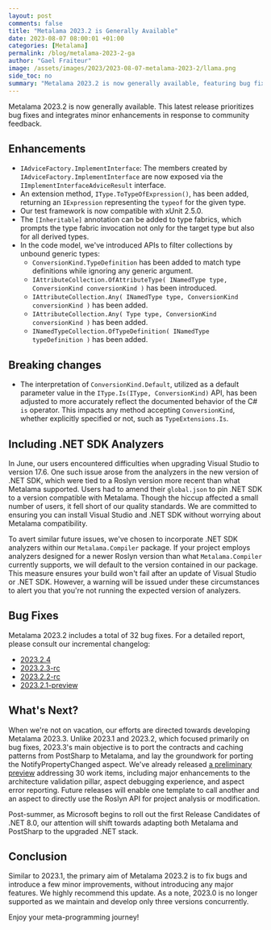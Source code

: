 ```yaml
---
layout: post 
comments: false
title: "Metalama 2023.2 is Generally Available"
date: 2023-08-07 08:00:01 +01:00
categories: [Metalama]
permalink: /blog/metalama-2023-2-ga
author: "Gael Fraiteur"
image: /assets/images/2023/2023-08-07-metalama-2023-2/llama.png
side_toc: no
summary: "Metalama 2023.2 is now generally available, featuring bug fixes and minor enhancements based on community feedback. The update also includes .NET SDK analyzers within the Metalama.Compiler package to ensure compatibility with Visual Studio and .NET SDK updates."
---
```


Metalama 2023.2 is now generally available. This latest release prioritizes bug fixes and integrates minor enhancements in response to community feedback.

## Enhancements 

- `IAdviceFactory.ImplementInterface`: The members created by `IAdviceFactory.ImplementInterface` are now exposed via the `IImplementInterfaceAdviceResult` interface.
- An extension method, `IType.ToTypeOfExpression()`, has been added, returning an `IExpression` representing the `typeof` for the given type. 
- Our test framework is now compatible with xUnit 2.5.0.
- The `[Inheritable]` annotation can be added to type fabrics, which prompts the type fabric invocation not only for the target type but also for all derived types. 
- In the code model, we've introduced APIs to filter collections by unbound generic types:
   *  `ConversionKind.TypeDefinition` has been added to match type definitions while ignoring any generic argument.
   *  `IAttributeCollection.OfAttributeType( INamedType type, ConversionKind conversionKind )` has been introduced.
   *  `IAttributeCollection.Any( INamedType type, ConversionKind conversionKind )` has been added.
   *  `IAttributeCollection.Any( Type type, ConversionKind conversionKind )` has been added.
   *  `INamedTypeCollection.OfTypeDefinition( INamedType typeDefinition )` has been added.

## Breaking changes

* The interpretation of `ConversionKind.Default`, utilized as a default parameter value in the `IType.Is(IType, ConversionKind)` API, has been adjusted to more accurately reflect the documented behavior of the C# `is` operator. This impacts any method accepting `ConversionKind`, whether explicitly specified or not, such as `TypeExtensions.Is`.

## Including .NET SDK Analyzers 

In June, our users encountered difficulties when upgrading Visual Studio to version 17.6. One such issue arose from the analyzers in the new version of .NET SDK, which were tied to a Roslyn version more recent than what Metalama supported. Users had to amend their `global.json` to pin .NET SDK to a version compatible with Metalama. Though the hiccup affected a small number of users, it fell short of our quality standards. We are committed to ensuring you can install Visual Studio and .NET SDK without worrying about Metalama compatibility.

To avert similar future issues, we've chosen to incorporate .NET SDK analyzers within our `Metalama.Compiler` package. If your project employs analyzers designed for a newer Roslyn version than what `Metalama.Compiler` currently supports, we will default to the version contained in our package. This measure ensures your build won't fail after an update of Visual Studio or .NET SDK. However, a warning will be issued under these circumstances to alert you that you're not running the expected version of analyzers.

## Bug Fixes 

Metalama 2023.2 includes a total of 32 bug fixes. For a detailed report, please consult our incremental changelog:

* [2023.2.4](https://github.com/orgs/postsharp/discussions/208)
* [2023.2.3-rc](https://github.com/orgs/postsharp/discussions/204)
* [2023.2.2-rc](https://github.com/orgs/postsharp/discussions/185)
* [2023.2.1-preview](https://github.com/orgs/postsharp/discussions/168#discussion-5345108)

## What's Next?

When we're not on vacation, our efforts are directed towards developing Metalama 2023.3. Unlike 2023.1 and 2023.2, which focused primarily on bug fixes, 2023.3's main objective is to port the contracts and caching patterns from PostSharp to Metalama, and lay the groundwork for porting the NotifyPropertyChanged aspect. We've already released [a preliminary preview](https://github.com/orgs/postsharp/discussions/196) addressing 30 work items, including major enhancements to the architecture validation pillar, aspect debugging experience, and aspect error reporting. Future releases will enable one template to call another and an aspect to directly use the Roslyn API for project analysis or modification.

Post-summer, as Microsoft begins to roll out the first Release Candidates of .NET 8.0, our attention will shift towards adapting both Metalama and PostSharp to the upgraded .NET stack. 

## Conclusion

Similar to 2023.1, the primary aim of Metalama 2023.2 is to fix bugs and introduce a few minor improvements, without introducing any major features. We highly recommend this update. As a note, 2023.0 is no longer supported as we maintain and develop only three versions concurrently.

Enjoy your meta-programming journey!

